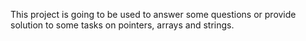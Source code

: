 This project is going to be used to answer some questions or provide solution to some tasks on pointers, arrays and strings.
